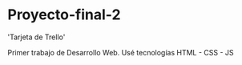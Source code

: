 # Proyecto-final-2

'Tarjeta de Trello'

Primer trabajo de Desarrollo Web. Usé tecnologías HTML - CSS - JS
